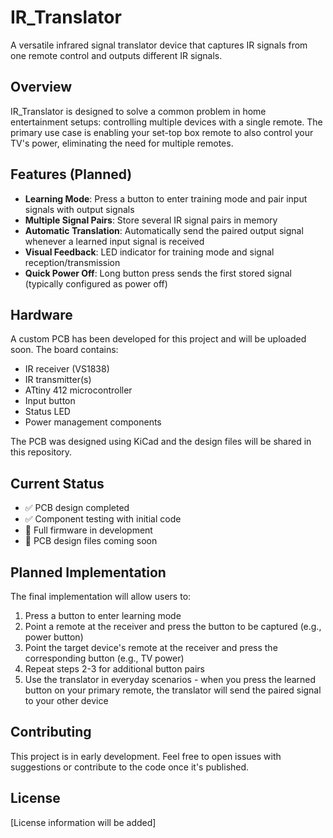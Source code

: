 # IR_Translator

A versatile infrared signal translator device that captures IR signals from one remote control and outputs different IR signals.

## Overview

IR_Translator is designed to solve a common problem in home entertainment setups: controlling multiple devices with a single remote. The primary use case is enabling your set-top box remote to also control your TV's power, eliminating the need for multiple remotes.

## Features (Planned)

- **Learning Mode**: Press a button to enter training mode and pair input signals with output signals
- **Multiple Signal Pairs**: Store several IR signal pairs in memory
- **Automatic Translation**: Automatically send the paired output signal whenever a learned input signal is received
- **Visual Feedback**: LED indicator for training mode and signal reception/transmission
- **Quick Power Off**: Long button press sends the first stored signal (typically configured as power off)

## Hardware

A custom PCB has been developed for this project and will be uploaded soon. The board contains:
- IR receiver (VS1838)
- IR transmitter(s)
- ATtiny 412 microcontroller
- Input button
- Status LED
- Power management components

The PCB was designed using KiCad and the design files will be shared in this repository.

## Current Status

- ✅ PCB design completed
- ✅ Component testing with initial code
- 🔄 Full firmware in development
- 📅 PCB design files coming soon

## Planned Implementation

The final implementation will allow users to:
1. Press a button to enter learning mode
2. Point a remote at the receiver and press the button to be captured (e.g., power button)
3. Point the target device's remote at the receiver and press the corresponding button (e.g., TV power)
4. Repeat steps 2-3 for additional button pairs
5. Use the translator in everyday scenarios - when you press the learned button on your primary remote, the translator will send the paired signal to your other device

## Contributing

This project is in early development. Feel free to open issues with suggestions or contribute to the code once it's published.

## License

[License information will be added]
